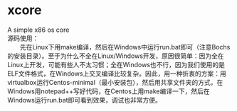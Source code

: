 # xcore
A simple x86 os core  
源码使用：  
&emsp;&emsp;先在Linux下用make编译，然后在Windows中运行run.bat即可（注意Bochs的安装目录）。至于为什么不全在Linux/Windows开发，原因很简单：因为全在Linux上开发，可能有些人不太习惯；全在Windows也不行，因为我们使用的是ELF文件格式，在Windows上交叉编译比较复杂。因此，用一种折衷的方案：用virtualbox运行Centos-minimal（最小安装包），然后用共享文件夹的方式，在Windows用notepad++写好代码，在Centos上用make编译一下，然后在Windows运行run.bat即可看到效果，调试也非常方便。
